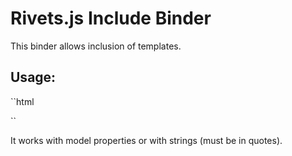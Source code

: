 # Rivets.js Include Binder

This binder allows inclusion of templates.

## Usage:

``html
<div rv-include="'views/partial.html'"></div>

<div rv-include="pathToTemplate"></div>
``

It works with model properties or with strings (must be in quotes).